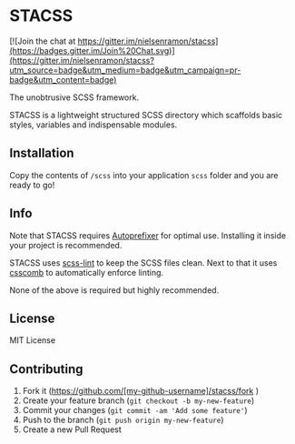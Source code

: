 # STACSS

[![Join the chat at https://gitter.im/nielsenramon/stacss](https://badges.gitter.im/Join%20Chat.svg)](https://gitter.im/nielsenramon/stacss?utm_source=badge&utm_medium=badge&utm_campaign=pr-badge&utm_content=badge)

The unobtrusive SCSS framework.

STACSS is a lightweight structured SCSS directory which scaffolds basic styles, variables and indispensable modules.

## Installation

Copy the contents of `/scss` into your application `scss` folder and you are ready to go!

## Info

Note that STACSS requires [Autoprefixer](https://github.com/postcss/autoprefixer) for optimal use. Installing it inside your project is recommended.

STACSS uses [scss-lint](https://github.com/brigade/scss-lint) to keep the SCSS files clean. Next to that it uses [csscomb](https://github.com/csscomb/csscomb.js) to automatically enforce linting.

None of the above is required but highly recommended.

## License

MIT License

## Contributing

1. Fork it (https://github.com/[my-github-username]/stacss/fork )
2. Create your feature branch (`git checkout -b my-new-feature`)
3. Commit your changes (`git commit -am 'Add some feature'`)
4. Push to the branch (`git push origin my-new-feature`)
5. Create a new Pull Request
